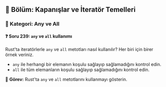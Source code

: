 ## 📘 Bölüm: Kapanışlar ve İteratör Temelleri  
### 🔹 Kategori: Any ve All  
#### ❓ Soru 239: `any` ve `all` kullanımı

Rust'ta iteratörlerle `any` ve `all` metotları nasıl kullanılır? Her biri için birer örnek veriniz.

- `any` ile herhangi bir elemanın koşulu sağlayıp sağlamadığını kontrol edin.
- `all` ile tüm elemanların koşulu sağlayıp sağlamadığını kontrol edin.

🔧 **Görev:** Rust'ta `any` ve `all` metotlarını kullanmayı gösterin.
